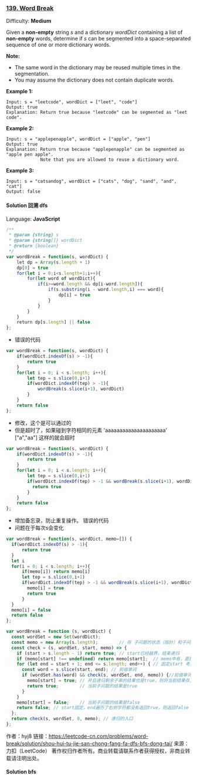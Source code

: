 ### [139\. Word Break](https://leetcode.com/problems/word-break/)

Difficulty: **Medium**


Given a **non-empty** string _s_ and a dictionary _wordDict_ containing a list of **non-empty** words, determine if _s_ can be segmented into a space-separated sequence of one or more dictionary words.

**Note:**

*   The same word in the dictionary may be reused multiple times in the segmentation.
*   You may assume the dictionary does not contain duplicate words.

**Example 1:**

```
Input: s = "leetcode", wordDict = ["leet", "code"]
Output: true
Explanation: Return true because "leetcode" can be segmented as "leet code".
```

**Example 2:**

```
Input: s = "applepenapple", wordDict = ["apple", "pen"]
Output: true
Explanation: Return true because "applepenapple" can be segmented as "apple pen apple".
             Note that you are allowed to reuse a dictionary word.
```

**Example 3:**

```
Input: s = "catsandog", wordDict = ["cats", "dog", "sand", "and", "cat"]
Output: false
```


#### Solution  回溯  dfs

Language: **JavaScript**

```javascript
/**
 * @param {string} s
 * @param {string[]} wordDict
 * @return {boolean}
 */
var wordBreak = function(s, wordDict) {
    let dp = Array(s.length + 1)
    dp[0] = true
    for(let i = 0;i<s.length+1;i++){
        for(let word of wordDict){
            if(i>=word.length && dp[i-word.length]){
                if(s.substring(i - word.length,i) === word){
                    dp[i] = true
                }
            }
        }
    }
    return dp[s.length] || false
};
```

* 错误的代码
```js
var wordBreak = function(s, wordDict) {
    if(wordDict.indexOf(s) > -1){
        return true
    }
    for(let i = 0; i < s.length; i++){
        let tep = s.slice(0,i+1)
        if(wordDict.indexOf(tep) > -1){
            wordBreak(s.slice(i+1), wordDict)
        }
    }
    return false
};
```
* 修改，这个是可以通过的
* 但是超时了，如果碰到字符相同的元素  'aaaaaaaaaaaaaaaaaaaaa'  ["a","aa"]  这样的就会超时
```js
var wordBreak = function(s, wordDict) {
    if(wordDict.indexOf(s) > -1){
        return true
    }
    for(let i = 0; i < s.length; i++){
        let tep = s.slice(0,i+1)
        if(wordDict.indexOf(tep) > -1 && wordBreak(s.slice(i+1), wordDict)){
          return true
        }
    }
    return false
};
```
* 增加备忘录，防止重复操作。  错误的代码
* 问题在于每次s会变化
```js
var wordBreak = function(s, wordDict, memo=[]) {
  if(wordDict.indexOf(s) > -1){
      return true
  }
  let i
  for(i = 0; i < s.length; i++){
      if(memo[i]) return memo[i]
      let tep = s.slice(0,i+1)
      if(wordDict.indexOf(tep) > -1 && wordBreak(s.slice(i+1), wordDict,memo)){
        memo[i] = true
        return true
      }
  }
  memo[i] = false
  return false
};
```

```js
var wordBreak = function (s, wordDict) {
  const wordSet = new Set(wordDict);
  const memo = new Array(s.length);        // 存 子问题的状态（指针）和子问题的解
  const check = (s, wordSet, start, memo) => {
    if (start > s.length - 1) return true; // start已经越界，结束递归
    if (memo[start] !== undefined) return memo[start];  // memo中有，直接返回它
    for (let end = start + 1; end <= s.length; end++) { // 固定start 考察所有的end
      const word = s.slice(start, end); // 前缀单词
      if (wordSet.has(word) && check(s, wordSet, end, memo)) {//前缀单词是单词表里的
        memo[start] = true; // 并且递归剩余子串的结果也是true，则将当前结果存入memo
        return true;        // 当前子问题的结果是true
      }
    }
    memo[start] = false;    // 当前子问题的结果是false
    return false; // start固定，end遍历了右侧字符都没有返回true，则返回false
  };
  return check(s, wordSet, 0, memo); // 递归的入口
};
```

作者：hyj8
链接：https://leetcode-cn.com/problems/word-break/solution/shou-hui-tu-jie-san-chong-fang-fa-dfs-bfs-dong-tai/
来源：力扣（LeetCode）
著作权归作者所有。商业转载请联系作者获得授权，非商业转载请注明出处。

#### Solution bfs

